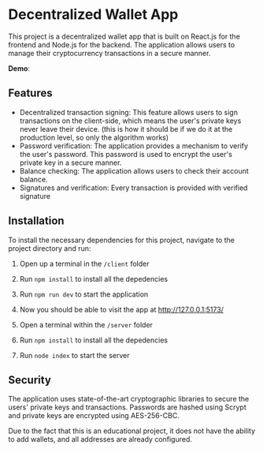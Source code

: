 # Decentralized Wallet App

This project is a decentralized wallet app that is built on React.js for the frontend and Node.js for the backend. The application allows users to manage their cryptocurrency transactions in a secure manner.

**Demo**: 

## Features

- Decentralized transaction signing: This feature allows users to sign transactions on the client-side, which means the user's private keys never leave their device. (this is how it should be if we do it at the production level, so only the algorithm works)
- Password verification: The application provides a mechanism to verify the user's password. This password is used to encrypt the user's private key in a secure manner.
- Balance checking: The application allows users to check their account balance.
- Signatures and verification: Every transaction is provided with verified signature

## Installation

To install the necessary dependencies for this project, navigate to the project directory and run:

1. Open up a terminal in the `/client` folder
2. Run `npm install` to install all the depedencies
3. Run `npm run dev` to start the application 
4. Now you should be able to visit the app at http://127.0.0.1:5173/

1. Open a terminal within the `/server` folder 
2. Run `npm install` to install all the depedencies 
3. Run `node index` to start the server 

## Security

The application uses state-of-the-art cryptographic libraries to secure the users' private keys and transactions. Passwords are hashed using Scrypt and private keys are encrypted using AES-256-CBC.


Due to the fact that this is an educational project, it does not have the ability to add wallets, and all addresses are already configured.

